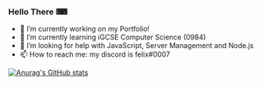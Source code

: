 ### Hello There ⌨
- 🔭 I’m currently working on my Portfolio!
- 🌱 I’m currently learning iGCSE Computer Science (0984)
- 🤔 I’m looking for help with JavaScript, Server Management and Node.js
- 📫 How to reach me: my discord is felix#0007

<!--
**felixlosada/felixlosada** is a ✨ _special_ ✨ repository because its `README.md` (this file) appears on your GitHub profile.

Here are some ideas to get you started:

- 👯 I’m looking to collaborate on ...
- 💬 Ask me about ...
- ⚡ Fun fact: ...
-->
[![Anurag's GitHub stats](https://github-readme-stats.vercel.app/api?username=felixlosadashow_icons=true&theme=radical)](https://github.com/anuraghazra/github-readme-stats)


